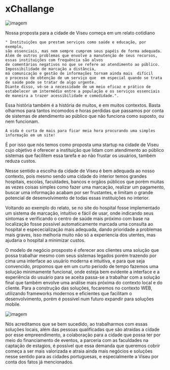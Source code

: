 # xChallange

![imagem](https://user-images.githubusercontent.com/79986367/167729369-f97aaead-7df7-4c78-a65f-f2456430d344.png)


  Nossa proposta para a cidade de Viseu começa em um relato cotidiano 
  
    " Instituições que prestam serviços como saúde e educação, por exemplo,
    são essenciais, mas nem sempre cumprem seus papéis de forma adequada.
    Além de outros problemas que envolve a manutenção de seus recursos, essas instituições com frequência são alvos
    de comentários negativos no que se refere ao atendimento ao público. Impossibilidade de marcação a distância, 
    má comunicação e gestão de informações tornam ainda mais  difícil 
    o processo de obtenção de um serviço que  em especial quando se trata de saúde pode se tratar de algo urgente.
    Diante disso, vê-se a necessidade de um meio eficaz e prático de
    estabelecer um intermédio entre a população e os serviços essenciais de maneira a trazer acessibilidade e comodidade.".
    
Essa história também é a história de muitos, e em muitos contextos. Basta olharmos
para tantos incomodos e horas perdidas que passamos por conta de sistemas de atendimento ao público
que não funciona como suposto, ou nem funcionam.
  
    A vida é curta de mais para ficar meia hora procurando uma simples informação em um site!

  É por isso que nós temos como proposta uma startup na cidade de Viseu cujo objetivo é oferecer 
  a instituição que lidam com atendimento ao público sistemas que facilitem essa tarefa e ao 
  não frustar os usuários, também reduza custos. 
  
  Nesse sentido a escolha da cidade de Viseu é bem adequada
  ao nosso contexto, pois mesmo sendo uma cidade do interior temos grandes hospitais, escolas, faculdades,
  bancos e orgãos públicos que porém muitas as vezes coisas simples como fazer uma marcação, realizar um pagamento, buscar uma informação acabam por ser frustantes, 
  e limitam o grande potencial de desenvolvimento de todas essas instituições no interior.
  
  Voltando ao exemplo do relato, se no site do hospital fosse implementado um sistema de marcação, intuitivo e fácil de usar,
  onde indicando seus sintomas e verificando o centro de saúde mais próximo com base na localização fosse possível
  automaticamente marcada uma consulta ao hospital e espececialização mais adequada, dando prioridade a problemas
  mais graves, isso melhoria muito não só a experiencia dos utentes, mas ajudaria o hospital a minimizar custos.
  
  O modelo de negócio prosposto é oferecer aos clientes uma solução que possa trabalhar mesmo com seus sistemas legados
  porém trazendo por cima uma interface ao usuário moderna e intuitiva, e para que seja convencido,
  propomos que em um curto periodo de tempo fazemos uma solução minimamente funcional, onde esteja bem evidente
  a interface e a experiência do usuário para se aceita passa-se a trabalhar com a solução final que também
  envolve uma análise mais próxima do contexto local e do cliente.
    Para a construção das soluções, focaremos no contexto WEB, utilizando frameworks modernos e eficientes
    que facilitam o desenvolvimento, porém é possível num futuro expandir para soluções mobile.
    
![imagem](https://user-images.githubusercontent.com/79986367/167733105-ce1fdf38-a72c-4528-9253-cacfee5844a2.png)


    
    
  Nós acreditamos que se bem sucedido, ao trabalharmos com essas soluções locais, além das pessoas
    qualificadas que são atraidas a cidade por esse empreendimento, a colaboração para a cidade que possa ter 
    por meio do financiamento de eventos, a parceria com as faculdades na captação de estagios, 
    é possível que essa demanda que queremos cobrir começa a ser mais valorizada e atraia ainda mais
    negócios e soluções nesse sentido para as cidades portuguesas, e especialmente a Viseu por conta
    dos fatos já mencionados.
    

